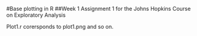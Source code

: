 #Base plotting in R 
##Week 1 Assignment 1 for the Johns Hopkins Course on Exploratory Analysis 

Plot1.r corersponds to plot1.png and so on. 